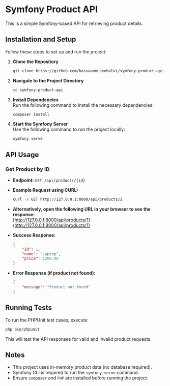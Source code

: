 # Symfony Product API

This is a simple Symfony-based API for retrieving product details.

## Installation and Setup

Follow these steps to set up and run the project:

1. **Clone the Repository**  
   ```sh
   git clone https://github.com/hassaanmuneebalvi/symfony-product-api.git
   ```

2. **Navigate to the Project Directory**  
   ```sh
   cd symfony-product-api
   ```

3. **Install Dependencies**  
   Run the following command to install the necessary dependencies:
   ```sh
   composer install
   ```

4. **Start the Symfony Server**  
   Use the following command to run the project locally:
   ```sh
   symfony serve
   ```

## API Usage

### Get Product by ID

- **Endpoint:** `GET /api/products/{id}`
- **Example Request using CURL:**  
  ```sh
  curl -X GET http://127.0.0.1:8000/api/products/1
  ```
- **Alternatively, open the following URL in your browser to see the response:**  
  [http://127.0.0.1:8000/api/products/1](http://127.0.0.1:8000/api/products/1)

- **Success Response:**  
  ```json
  {
      "id": 1,
      "name": "Laptop",
      "price": 1200.00
  }
  ```

- **Error Response (if product not found):**  
  ```json
  {
      "message": "Product not found"
  }
  ```

## Running Tests

To run the PHPUnit test cases, execute:

```sh
php bin/phpunit
```

This will test the API responses for valid and invalid product requests.

## Notes

- This project uses in-memory product data (no database required).
- Symfony CLI is required to run the `symfony serve` command.
- Ensure `composer` and `PHP` are installed before running the project.

